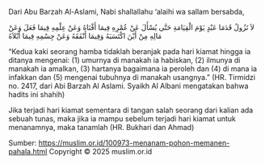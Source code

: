 Dari Abu Barzah Al-Aslami, Nabi shallallahu ‘alaihi wa sallam bersabda,

لاَ تَزُولُ قَدَمَا عَبْدٍ يَوْمَ الْقِيَامَةِ حَتَّى يُسْأَلَ عَنْ عُمْرِهِ فِيمَا أَفْنَاهُ وَعَنْ عِلْمِهِ فِيمَا فَعَلَ وَعَنْ مَالِهِ مِنْ أَيْنَ اكْتَسَبَهُ وَفِيمَا أَنْفَقَهُ وَعَنْ جِسْمِهِ فِيمَا أَبْلاَهُ

“Kedua kaki seorang hamba tidaklah beranjak pada hari kiamat hingga ia ditanya mengenai: (1) umurnya di manakah ia habiskan, (2) ilmunya di manakah ia amalkan, (3) hartanya bagaimana ia peroleh dan (4) di mana ia infakkan dan (5) mengenai tubuhnya di manakah usangnya.” (HR. Tirmidzi no. 2417, dari Abi Barzah Al Aslami. Syaikh Al Albani mengatakan bahwa hadits ini shahih)


Jika terjadi hari kiamat sementara di tangan salah seorang dari kalian ada sebuah tunas, maka jika ia mampu sebelum terjadi hari kiamat untuk menanamnya, maka tanamlah (HR. Bukhari dan Ahmad)

Sumber: https://muslim.or.id/100973-menanam-pohon-memanen-pahala.html
Copyright © 2025 muslim.or.id